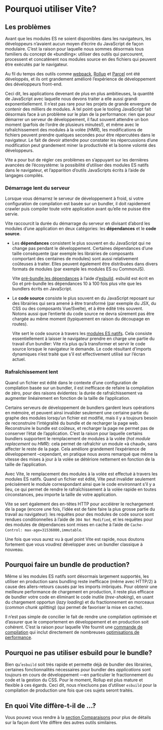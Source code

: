 # Pourquoi utiliser Vite?

## Les problèmes

Avant que les modules ES ne soient disponibles dans les navigateurs, les développeurs n’avaient aucun moyen d’écrire du JavaScript de façon modulaire. C’est la raison pour laquelle nous sommes désormais tous familiers du concept de «bundling»: utiliser des outils qui parcourent, processent et concatènent nos modules source en des fichiers qui peuvent être exécutés par le navigateur.

Au fil du temps des outils comme [webpack](https://webpack.js.org/), [Rollup](https://rollupjs.org) et [Parcel](https://parceljs.org/) ont été développés, et ils ont grandement amélioré l’expérience de développement des développeurs front-end.

Ceci dit, les applications devenant de plus en plus ambitieuses, la quantité de JavaScript avec laquelle nous devons traiter a elle aussi grandi exponentiellement. Il n’est pas rare pour les projets de grande envergure de contenir des milliers de modules. À tel point que le tooling JavaScript fait désormais face à un problème sur le plan de la performance: rien que pour démarrer un serveur de développement, il faut souvent attendre un bon moment (parfois de l’ordre de plusieurs minutes!), et même avec le rafraîchissement des modules à la volée (_HMR_), les modifications de fichiers peuvent prendre quelques secondes pour être répercutées dans le navigateur. Le fait de devoir attendre pour constater les répercussions d’une modification peut grandement miner la productivité et la bonne volonté des développeurs.

Vite a pour but de régler ces problèmes en s’appuyant sur les dernières avancées de l’écosystème: la possibilité d’utiliser des modules ES natifs dans le navigateur, et l’apparition d’outils JavaScripts écrits à l’aide de langages compilés.

### Démarrage lent du serveur

Lorsque vous démarrez le serveur de développement à froid, si votre configuration de compilation est basée sur un bundler, il doit rapidement crawler puis compiler toute votre application avant qu’elle ne puisse être servie.

Vite raccourcit la durée du démarrage du serveur en divisant d’abord les modules d’une application en deux catégories: les **dépendances** et le **code source**.

- Les **dépendances** consistent le plus souvent en du JavaScript qui ne change pas pendant le développement. Certaines dépendances d’une taille conséquente (par exemple les librairies de composants comportant des centaines de modules) sont aussi relativement coûteuses à traiter. Elles peuvent également être distribuées dans divers formats de modules (par exemple les modules ES ou CommonJS).

  Vite [pré-bundle les dépendances](./dep-pre-bundling) à l’aide d’[esbuild](https://esbuild.github.io/). esbuild est écrit en Go et pré-bundle les dépendances 10 à 100 fois plus vite que les bundlers écrits en JavaScript.

- Le **code source** consiste le plus souvent en du JavaScript reposant sur des librairies qui sera amené à être transformé (par exemple du JSX, du CSS ou des composants Vue/Svelte), et à être édité très souvent. Notons aussi que l’entierté du code source ne devra sûrement pas être chargée au même moment (typiquement en raison du découpage en routes).

  Vite sert le code source à travers les [modules ES natifs](https://developer.mozilla.org/fr/docs/Web/JavaScript/Guide/Modules). Cela consiste essentiellement à laisser le navigateur prendre en charge une partie du travail d’un bundler: Vite n’a plus qu’à transformer et servir le code source lorsque le navigateur le demande. Le code résultant d’imports dynamiques n’est traité que s’il est effectivement utilisé sur l’écran actuel.

<script setup>
import bundlerSvg from '../images/bundler.svg?raw'
import esmSvg from '../images/esm.svg?raw'
</script>
<svg-image :svg="bundlerSvg" />
<svg-image :svg="esmSvg" />

### Rafraîchissement lent

Quand un fichier est édité dans le contexte d’une configuration de compilation basée sur un bundler, il est inefficace de refaire la compilation de zéro, pour des raisons évidentes: la durée de rafraîchissement va augmenter linéairement en fonction de la taille de l’application.

Certains serveurs de développement de bundlers gardent leurs opérations en mémoire, et peuvent ainsi invalider seulement une certaine partie du graphe des modules lorsqu’un fichier est modifié, mais il y a toujours besoin de reconstruire l’intégralité du bundle et de recharger la page web. Reconstruire le bundle est coûteux, et recharger la page ne permet pas de conserver l’état de l’application. C’est la raison pour laquelle certains bundlers supportent le remplacement de modules à la volée (_hot module replacement_ ou _HMR_): cela permet de rafraîchir un module «à chaud», sans affecter le reste de la page. Cela améliore grandement l’expérience de développement –cependant, en pratique nous avons remarqué que même la vitesse des mises à jour à la volée se détériore nettement en fonction de la taille de l’application.

Avec Vite, le remplacement des modules à la volée est effectué à travers les modules ES natifs. Quand un fichier est édité, Vite peut invalider seulement précisément le module correspondant ainsi que le code environnant s’il y a lieu, ce qui permet de rendre le rafraîchissement à la volée rapide en toutes circonstances, peu importe la taille de votre application.

Vite se sert également des en-têtes HTTP pour accélérer le rechargement de la page (encore une fois, l’idée est de faire faire la plus grosse partie du travail au navigateur): les requêtes pour des modules de code source sont rendues conditionnelles à l’aide de `304 Not Modified`, et les requêtes pour des modules de dépendances sont mises en cache à l’aide de `Cache-Control: max-age=31536000,immutable`.

Une fois que vous aurez vu à quel point Vite est rapide, nous doutons fortement que vous voudrez développer avec un bundler classique à nouveau.

## Pourquoi faire un bundle de production?

Même si les modules ES natifs sont désormais largement supportés, les utiliser en production sans bundling reste inefficace (même avec HTTP/2) à cause des allers-retours causés par les imports imbriqués. Pour obtenir une meilleure performance de chargement en production, il reste plus efficace de bundler votre code en éliminant le code inutile (_tree-shaking_), en usant du chargement opportun (_lazy loading_) et du fractionnement en morceaux (_common chunk splitting_) (qui permet de favoriser la mise en cache).

Il n’est pas simple de concilier le fait de rendre une compilation optimisée et d’assurer que le comportement en développement et en production soit cohérent. C’est la raison pour laquelle Vite fournit une [commande de compilation](./build) qui inclut directement de nombreuses [optimisations de performance](./features#optimisations-de-la-compilation).

## Pourquoi ne pas utiliser esbuild pour le bundle?

Bien qu’`esbuild` soit très rapide et permette déjà de bundler des librairies, certaines fonctionnalités nécessaires pour bundler des _applications_ sont toujours en cours de développement —en particulier le fractionnement du code et la gestion du CSS. Pour le moment, Rollup est plus mature et flexible à ces égards. Ceci dit, nous n’excluons pas d’utiliser `esbuild` pour la compilation de production une fois que ces sujets seront traités.

## En quoi Vite diffère-t-il de …?

Vous pouvez vous rendre à la [section Comparaisons](./comparisons) pour plus de détails sur la façon dont Vite diffère des autres outils similaires.
